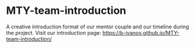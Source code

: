 # MTY-team-introduction
A creative introduction format of our mentor couple and our timeline during the project. Visit our introduction page: https://b-ivanov.github.io/MTY-team-introduction/
